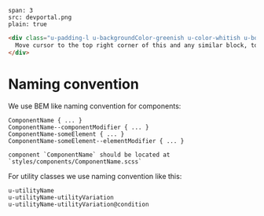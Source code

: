 ```image
span: 3
src: devportal.png
plain: true
```


```html
<div class="u-padding-l u-backgroundColor-greenish u-color-whitish u-border-pill">
  Move cursor to the top right corner of this and any similar block, to see `<>` button, which on click will display source code of the block.
</div>
```


# Naming convention

We use BEM like naming convention for components:

```
ComponentName { ... }
ComponentName--componentModifier { ... }
ComponentName-someElement { ... }
ComponentName-someElement--elementModifier { ... }
```

```hint|info
component `ComponentName` should be located at `styles/components/ComponentName.scss`
```

For utility classes we use naming convention like this:

```
u-utilityName
u-utilityName-utilityVariation
u-utilityName-utilityVariation@condition
```
